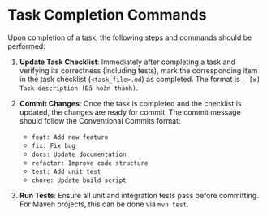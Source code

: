 # Task Completion Commands

Upon completion of a task, the following steps and commands should be performed:

1.  **Update Task Checklist**: Immediately after completing a task and verifying its correctness (including tests), mark the corresponding item in the task checklist (`<task_file>.md`) as completed. The format is `- [x] Task description (Đã hoàn thành)`.

2.  **Commit Changes**: Once the task is completed and the checklist is updated, the changes are ready for commit. The commit message should follow the Conventional Commits format:
    -   `feat: Add new feature`
    -   `fix: Fix bug`
    -   `docs: Update documentation`
    -   `refactor: Improve code structure`
    -   `test: Add unit test`
    -   `chore: Update build script`

3.  **Run Tests**: Ensure all unit and integration tests pass before committing. For Maven projects, this can be done via `mvn test`.